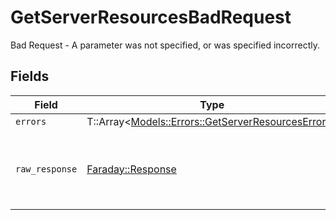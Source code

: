 # GetServerResourcesBadRequest

Bad Request - A parameter was not specified, or was specified incorrectly.


## Fields

| Field                                                                                                 | Type                                                                                                  | Required                                                                                              | Description                                                                                           |
| ----------------------------------------------------------------------------------------------------- | ----------------------------------------------------------------------------------------------------- | ----------------------------------------------------------------------------------------------------- | ----------------------------------------------------------------------------------------------------- |
| `errors`                                                                                              | T::Array<[Models::Errors::GetServerResourcesErrors](../../models/errors/getserverresourceserrors.md)> | :heavy_minus_sign:                                                                                    | N/A                                                                                                   |
| `raw_response`                                                                                        | [Faraday::Response](https://www.rubydoc.info/gems/faraday/Faraday/Response)                           | :heavy_minus_sign:                                                                                    | Raw HTTP response; suitable for custom response parsing                                               |